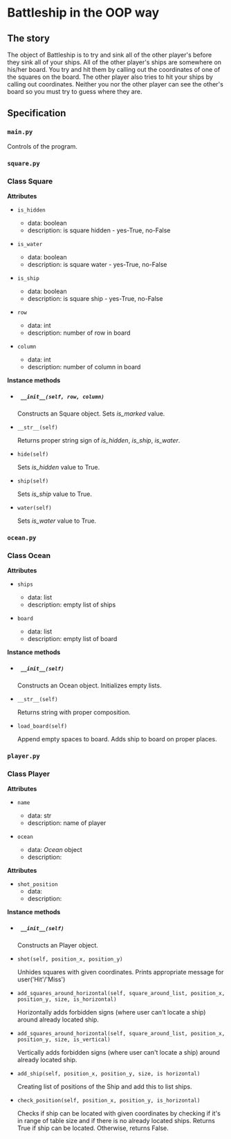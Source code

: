 # Battleship in the OOP way

## The story

The object of Battleship is to try and sink all of the other player's before they sink all of your ships. All of the other player's ships are somewhere on his/her board.  You try and hit them by calling out the coordinates of one of the squares on the board.  The other player also tries to hit your ships by calling out coordinates. Neither you nor the other player can see the other's board so you must try to guess where they are.

## Specification


### `main.py`
Controls of the program.


### `square.py`

### Class Square

__Attributes__

* `is_hidden`
  - data: boolean
  - description: is square hidden - yes-True, no-False

* `is_water`
  - data: boolean
  - description: is square water - yes-True, no-False

* `is_ship`
  - data: boolean
  - description: is square ship - yes-True, no-False

* `row`
  - data: int
  - description: number of row in board

* `column`
  - data: int
  - description: number of column in board

__Instance methods__

* ##### ` __init__(self, row, column)`

  Constructs an Square object.
  Sets *is_marked* value.

* `__str__(self)`

  Returns proper string sign of *is_hidden*, *is_ship*, *is_water*.

* `hide(self)`

  Sets *is_hidden* value to True.

* `ship(self)`

  Sets *is_ship* value to True.

* `water(self)`

  Sets *is_water* value to True.

### `ocean.py`

### Class Ocean

__Attributes__
* `ships`
  - data: list
  - description: empty list of ships

* `board`
  - data: list
  - description: empty list of board


__Instance methods__

* ##### ` __init__(self)`

  Constructs an Ocean object.
  Initializes empty lists.

* `__str__(self)`

  Returns string with proper composition.


* `load_board(self)`

  Append empty spaces to board.
  Adds ship to board on proper places.


### `player.py`

### Class Player
__Attributes__
* `name`
  - data: str
  - description: name of player

* `ocean`
  - data: *Ocean* object
  - description:

__Attributes__
* `shot_position`
  - data:
  - description:

__Instance methods__

* ##### ` __init__(self)`

  Constructs an Player object.

* `shot(self, position_x, position_y)`

  Unhides squares with given coordinates.
  Prints appropriate message for user('Hit'/'Miss')

* `add_squares_around_horizontal(self, square_around_list, position_x,  position_y, size, is_horizontal)`

  Horizontally adds forbidden signs (where user can't locate a ship) around already located ship.

* `add_squares_around_horizontal(self, square_around_list, position_x,  position_y, size, is_vertical)`

  Vertically adds forbidden signs (where user can't locate a ship) around already located ship.

* `add_ship(self, position_x, position_y, size, is horizontal)`

  Creating list of positions of the Ship and add this to list ships.

* `check_position(self, position_x, position_y, is_horizontal)`

  Checks if ship can be located with given coordinates by checking if it's in range of table size and if there is no already located ships.
  Returns True if ship can be located. Otherwise, returns False.
